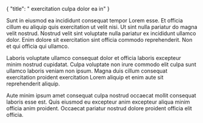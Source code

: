 {
  "title": " exercitation culpa dolor ea in"
}

Sunt in eiusmod ea incididunt consequat tempor Lorem esse. Et officia cillum eu aliquip quis exercitation ut velit nisi. Ut sint nulla pariatur do magna velit nostrud. Nostrud velit sint voluptate nulla pariatur ex incididunt ullamco dolor. Enim dolore sit exercitation sint officia commodo reprehenderit. Non et qui officia qui ullamco.

Laboris voluptate ullamco consequat dolor et officia laboris excepteur minim nostrud cupidatat. Culpa voluptate non irure commodo elit culpa sunt ullamco laboris veniam non ipsum. Magna duis cillum consequat exercitation proident exercitation Lorem aliquip et enim aute sit reprehenderit aliquip.

Aute minim ipsum amet consequat culpa nostrud occaecat mollit consequat laboris esse est. Quis eiusmod eu excepteur anim excepteur aliqua minim officia anim proident. Occaecat pariatur nostrud dolore proident officia elit officia.